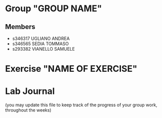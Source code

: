 # Group "GROUP NAME"

## Members
- s346317 UGLIANO ANDREA
- s346565 SEDIA TOMMASO
- s293382 VIANELLO SAMUELE

# Exercise "NAME OF EXERCISE"

# Lab Journal

(you may update this file to keep track of the progress of your group work, throughout the weeks)
